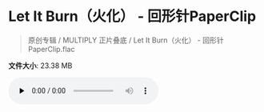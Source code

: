 # Let It Burn（火化） - 回形针PaperClip

> 原创专辑 / MULTIPLY 正片叠底 / Let It Burn（火化） - 回形针PaperClip.flac

**文件大小**: 23.38 MB

<audio preload="none" controls><source src="https://file.hsyhx.top/archive/原创专辑/MULTIPLY_正片叠底/Let It Burn（火化） - 回形针PaperClip.flac" type="audio/mpeg">您的浏览器不支持此音频格式</audio>